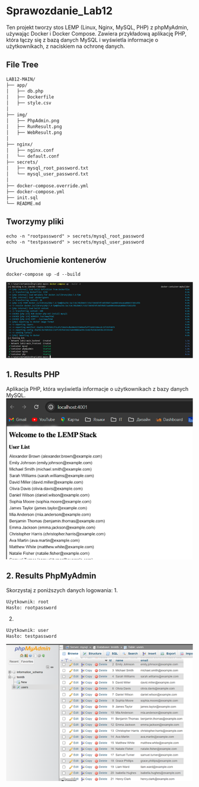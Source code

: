# Sprawozdanie_Lab12

Ten projekt tworzy stos LEMP (Linux, Nginx, MySQL, PHP) z phpMyAdmin, używając Docker i Docker Compose. Zawiera przykładową aplikację PHP, która łączy się z bazą danych MySQL i wyświetla informacje o użytkownikach, z naciskiem na ochronę danych.

## File Tree
```
LAB12-MAIN/
├── app/
│   ├── db.php
│   ├── Dockerfile
│   ├── style.csv  
│ 
├── img/
│   ├── PhpAdmin.png
│   ├── RunResult.png
│   ├── WebResult.png
│
├── nginx/
│   ├── nginx.conf
│   └── default.conf
├── secrets/
│   ├── mysql_root_password.txt
│   └── mysql_user_password.txt
│
├── docker-compose.override.yml
├── docker-compose.yml
├── init.sql
└── README.md
```
## Tworzymy pliki 
```
echo -n "rootpassword" > secrets/mysql_root_password
echo -n "testpassword" > secrets/mysql_user_password
```
## Uruchomienie kontenerów
```
docker-compose up -d --build
```
![Docker Hub](img/RunResult.png)


## 1. Results PHP
Aplikacja PHP, która wyświetla informacje o użytkownikach z bazy danych MySQL.
![Docker Hub](img/WebResult.png)

## 2. Results PhpMyAdmin
Skorzystaj z poniższych danych logowania:
1.
```
Użytkownik: root
Hasło: rootpassword
```
2.
```
Użytkownik: user
Hasło: testpassword
```
![Docker Hub](img/PhpAdmin.png)
